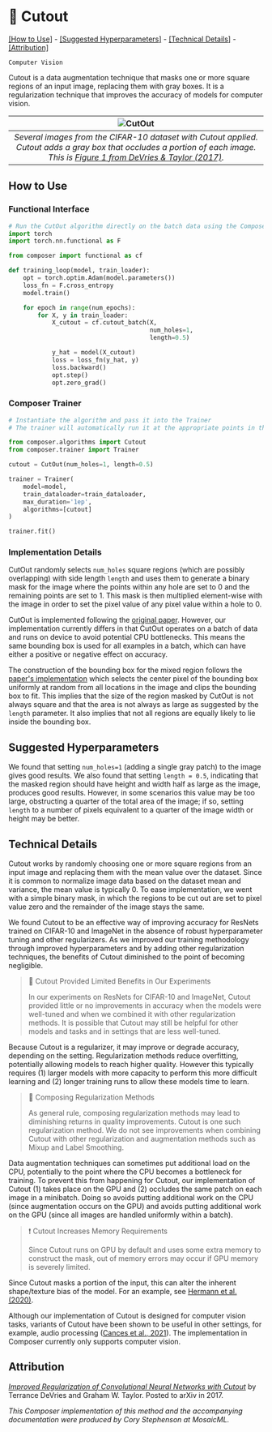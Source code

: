 # 🎃 Cutout

[\[How to Use\]](#how-to-use) - [\[Suggested Hyperparameters\]](#suggested-hyperparameters) - [\[Technical Details\]](#technical-details) - [\[Attribution\]](#attribution)

`Computer Vision`

Cutout is a data augmentation technique that masks one or more square regions of an input image, replacing them with gray boxes.
It is a regularization technique that improves the accuracy of models for computer vision.

| ![CutOut](https://storage.googleapis.com/docs.mosaicml.com/images/methods/cutout.png) |
|:--:
|*Several images from the CIFAR-10 dataset with Cutout applied. Cutout adds a gray box that occludes a portion of each image. This is [Figure 1 from DeVries & Taylor (2017)](https://arxiv.org/abs/1708.04552).*|

## How to Use

### Functional Interface

```python
# Run the CutOut algorithm directly on the batch data using the Composer functional API
import torch
import torch.nn.functional as F

from composer import functional as cf

def training_loop(model, train_loader):
    opt = torch.optim.Adam(model.parameters())
    loss_fn = F.cross_entropy
    model.train()

    for epoch in range(num_epochs):
        for X, y in train_loader:
            X_cutout = cf.cutout_batch(X,
                                       num_holes=1,
                                       length=0.5)

            y_hat = model(X_cutout)
            loss = loss_fn(y_hat, y)
            loss.backward()
            opt.step()
            opt.zero_grad()
```

### Composer Trainer

```python
# Instantiate the algorithm and pass it into the Trainer
# The trainer will automatically run it at the appropriate points in the training loop

from composer.algorithms import Cutout
from composer.trainer import Trainer

cutout = CutOut(num_holes=1, length=0.5)

trainer = Trainer(
    model=model,
    train_dataloader=train_dataloader,
    max_duration='1ep',
    algorithms=[cutout]
)

trainer.fit()
```

### Implementation Details

CutOut randomly selects `num_holes` square regions (which are possibly overlapping) with side length `length` and uses them to generate a binary mask for the image where the points within any hole are set to 0 and the remaining points are set to 1. 
This mask is then multiplied element-wise with the image in order to set the pixel value of any pixel value within a hole to 0.

CutOut is implemented following the [original paper](https://arxiv.org/abs/1708.04552). However, our implementation currently differs in that CutOut operates on a batch of data and runs on device to avoid potential CPU bottlenecks.
This means the same bounding box is used for all examples in a batch, which can have either a positive or negative effect on accuracy.

The construction of the bounding box for the mixed region follows the [paper's implementation](https://github.com/uoguelph-mlrg/Cutout) which selects the center pixel of the bounding box uniformly at random from all locations in the image and clips the bounding box to fit. This implies that the size of the region masked by CutOut is not always square and that the area is not always as large as suggested by the `length` parameter. It also implies that not all regions are equally likely to lie inside the bounding box.

## Suggested Hyperparameters

We found that setting `num_holes=1` (adding a single gray patch) to the image gives good results. We also found that setting `length = 0.5`, indicating that the masked region should have height and width half as large as the image, produces good results. However, in some scenarios this value may be too large, obstructing a quarter of the total area of the image; if so, setting `length` to a number of pixels equivalent to a quarter of the image width or height may be better.

## Technical Details

Cutout works by randomly choosing one or more square regions from an input image and replacing them with the mean value over the dataset.
Since it is common to normalize image data based on the dataset mean and variance, the mean value is typically 0.
To ease implementation, we went with a simple binary mask, in which the regions to be cut out are set to pixel value zero and the remainder of the image stays the same.

We found Cutout to be an effective way of improving accuracy for ResNets trained on CIFAR-10 and ImageNet in the absence of robust hyperparameter tuning and other regularizers.
As we improved our training methodology through improved hyperparameters and by adding other regularization techniques, the benefits of Cutout diminished to the point of becoming negligible.

> 🚧 Cutout Provided Limited Benefits in Our Experiments
>
> In our experiments on ResNets for CIFAR-10 and ImageNet, Cutout provided little or no improvements in accuracy when the models were well-tuned and when we combined it with other regularization methods.
> It is possible that Cutout may still be helpful for other models and tasks and in settings that are less well-tuned.

Because Cutout is a regularizer, it may improve or degrade accuracy, depending on the setting.
Regularization methods reduce overfitting, potentially allowing models to reach higher quality.
However this typically requires (1) larger models with more capacity to perform this more difficult learning and (2) longer training runs to allow these models time to learn.

> 🚧 Composing Regularization Methods
>
> As general rule, composing regularization methods may lead to diminishing returns in quality improvements. Cutout is one such regularization method. We do not see improvements when combining Cutout with other regularization and augmentation methods such as Mixup and Label Smoothing.

Data augmentation techniques can sometimes put additional load on the CPU, potentially to the point where the CPU becomes a bottleneck for training.
To prevent this from happening for Cutout, our implementation of Cutout (1) takes place on the GPU and (2) occludes the same patch on each image in a minibatch.
Doing so avoids putting additional work on the CPU (since augmentation occurs on the GPU) and avoids putting additional work on the GPU (since all images are handled uniformly within a batch).

> ❗ Cutout Increases Memory Requirements
>
> Since Cutout runs on GPU by default and uses some extra memory to construct the mask, out of memory errors may occur if GPU memory is severely limited.

Since Cutout masks a portion of the input, this can alter the inherent shape/texture bias of the model. For an example, see [Hermann et al. (2020)](https://arxiv.org/abs/1911.09071).

Although our implementation of Cutout is designed for computer vision tasks, variants of Cutout have been shown to be useful in other settings, for example, audio processing ([Cances et al., 2021](https://arxiv.org/abs/2102.08183)).
The implementation in Composer currently only supports computer vision.


## Attribution

[*Improved Regularization of Convolutional Neural Networks with Cutout*](https://arxiv.org/abs/1708.04552) by Terrance DeVries and Graham W. Taylor. Posted to arXiv in 2017.

*This Composer implementation of this method and the accompanying documentation were produced by Cory Stephenson at MosaicML.*
